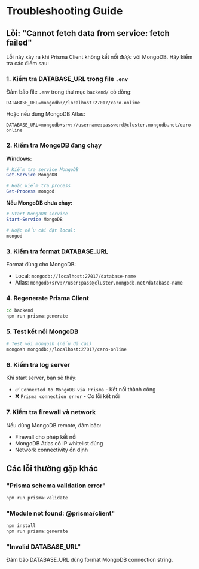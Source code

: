 # Troubleshooting Guide

## Lỗi: "Cannot fetch data from service: fetch failed"

Lỗi này xảy ra khi Prisma Client không kết nối được với MongoDB. Hãy kiểm tra các điểm sau:

### 1. Kiểm tra DATABASE_URL trong file `.env`

Đảm bảo file `.env` trong thư mục `backend/` có dòng:

```env
DATABASE_URL=mongodb://localhost:27017/caro-online
```

Hoặc nếu dùng MongoDB Atlas:
```env
DATABASE_URL=mongodb+srv://username:password@cluster.mongodb.net/caro-online
```

### 2. Kiểm tra MongoDB đang chạy

**Windows:**
```powershell
# Kiểm tra service MongoDB
Get-Service MongoDB

# Hoặc kiểm tra process
Get-Process mongod
```

**Nếu MongoDB chưa chạy:**
```powershell
# Start MongoDB service
Start-Service MongoDB

# Hoặc nếu cài đặt local:
mongod
```

### 3. Kiểm tra format DATABASE_URL

Format đúng cho MongoDB:
- Local: `mongodb://localhost:27017/database-name`
- Atlas: `mongodb+srv://user:pass@cluster.mongodb.net/database-name`

### 4. Regenerate Prisma Client

```bash
cd backend
npm run prisma:generate
```

### 5. Test kết nối MongoDB

```bash
# Test với mongosh (nếu đã cài)
mongosh mongodb://localhost:27017/caro-online
```

### 6. Kiểm tra log server

Khi start server, bạn sẽ thấy:
- ✅ `Connected to MongoDB via Prisma` - Kết nối thành công
- ❌ `Prisma connection error` - Có lỗi kết nối

### 7. Kiểm tra firewall và network

Nếu dùng MongoDB remote, đảm bảo:
- Firewall cho phép kết nối
- MongoDB Atlas có IP whitelist đúng
- Network connectivity ổn định

## Các lỗi thường gặp khác

### "Prisma schema validation error"
```bash
npm run prisma:validate
```

### "Module not found: @prisma/client"
```bash
npm install
npm run prisma:generate
```

### "Invalid DATABASE_URL"
Đảm bảo DATABASE_URL đúng format MongoDB connection string.

